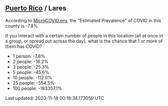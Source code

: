 
## [Puerto Rico](/united-states/puerto-rico) / Lares

According to [MicroCOVID.org](http://microcovid.org),
the "Estimated Prevalence" of COVID in this county is -7.8%

If you interact with a certain number of people in this location
(all at once in a group, or spread out across the day), what is the chance that
1 or more of them has COVID?

- 1 person: -7.8%
- 2 people: -16.2%
- 3 people: -25.3%
- 5 people: -45.6%
- 10 people: -112.0%
- 25 people: -554.5%
- 100 people: -183357.1%

Last updated: 2020-11-18 00:18:34.173059 UTC
